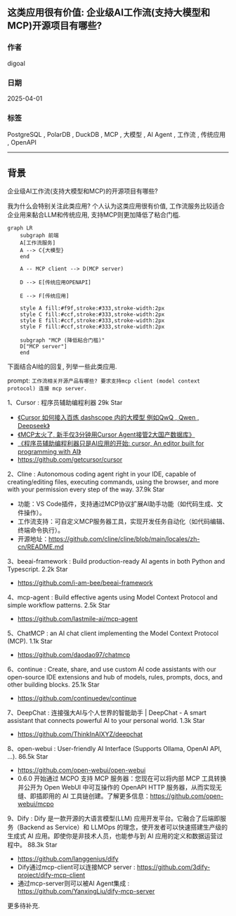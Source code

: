 ## 这类应用很有价值: 企业级AI工作流(支持大模型和MCP)开源项目有哪些?    
                
### 作者                
digoal                
                
### 日期                
2025-04-01               
                
### 标签                
PostgreSQL , PolarDB , DuckDB , MCP , 大模型 , AI Agent , 工作流 , 传统应用 , OpenAPI      
                
----                
                
## 背景    
企业级AI工作流(支持大模型和MCP)的开源项目有哪些?      
  
我为什么会特别关注此类应用? 个人认为这类应用很有价值, 工作流服务比较适合企业用来黏合LLM和传统应用, 支持MCP则更加降低了粘合门槛.    
  
```mermaid  
graph LR
    subgraph 前端
    A[工作流服务]
    A --> C{大模型}
    end

    A -- MCP client --> D(MCP server)

    D --> E[传统应用OPENAPI]

    E --> F[传统应用]

    style A fill:#f9f,stroke:#333,stroke-width:2px
    style C fill:#ccf,stroke:#333,stroke-width:2px
    style E fill:#ccf,stroke:#333,stroke-width:2px
    style F fill:#ccf,stroke:#333,stroke-width:2px

    subgraph "MCP (降低粘合门槛)"
    D["MCP server"]
    end
```  
  
下面结合AI给的回复, 列举一些此类应用.  
  
prompt: `工作流相关开源产品有哪些? 要求支持mcp client (model context protocol) 连接 mcp server.`     
  
  
1、Cursor : 程序员辅助编程利器 29k Star  
- [《Cursor 如何接入百炼 dashscope 内的大模型 例如QwQ , Qwen , Deepseek》](../202503/20250327_07.md)    
- [《MCP太火了, 新手仅3分钟用Cursor Agent接管2大国产数据库》](../202503/20250327_04.md)    
- [《程序员辅助编程利器只是AI应用的开始: cursor, An editor built for programming with AI》](../202303/20230320_01.md)    
- https://github.com/getcursor/cursor    
  
  
2、Cline : Autonomous coding agent right in your IDE, capable of creating/editing files, executing commands, using the browser, and more with your permission every step of the way. 37.9k Star   
- 功能：VS Code插件，支持通过MCP协议扩展AI助手功能（如代码生成、文件操作）。  
- 工作流支持：可自定义MCP服务器工具，实现开发任务自动化（如代码编辑、终端命令执行）。  
- 开源地址：https://github.com/cline/cline/blob/main/locales/zh-cn/README.md   
  
  
3、beeai-framework : Build production-ready AI agents in both Python and Typescript. 2.2k Star  
- https://github.com/i-am-bee/beeai-framework  
  
  
4、mcp-agent : Build effective agents using Model Context Protocol and simple workflow patterns. 2.5k Star  
- https://github.com/lastmile-ai/mcp-agent  
  
  
5、ChatMCP : an AI chat client implementing the Model Context Protocol (MCP). 1.1k Star  
- https://github.com/daodao97/chatmcp  
  
6、continue : Create, share, and use custom AI code assistants with our open-source IDE extensions and hub of models, rules, prompts, docs, and other building blocks. 25.1k Star   
- https://github.com/continuedev/continue  
  
  
7、DeepChat : 连接强大AI与个人世界的智能助手 | DeepChat - A smart assistant that connects powerful AI to your personal world. 1.3k Star  
- https://github.com/ThinkInAIXYZ/deepchat  
  
8、open-webui : User-friendly AI Interface (Supports Ollama, OpenAI API, ...). 86.5k Star  
- https://github.com/open-webui/open-webui   
- 0.6.0 开始通过 MCPO 支持 MCP 服务器：您现在可以将内部 MCP 工具转换并公开为 Open WebUI 中可互操作的 OpenAPI HTTP 服务器，从而实现无缝、即插即用的 AI 工具链创建。了解更多信息：https://github.com/open-webui/mcpo
  
9、Dify : Dify 是一款开源的大语言模型(LLM) 应用开发平台。它融合了后端即服务（Backend as Service）和 LLMOps 的理念，使开发者可以快速搭建生产级的生成式 AI 应用。即使你是非技术人员，也能参与到 AI 应用的定义和数据运营过程中。 88.3k Star   
- https://github.com/langgenius/dify   
- Dify通过mcp-client可以连接MCP server : https://github.com/3dify-project/dify-mcp-client
- 通过mcp-server则可以被AI Agent集成 : https://github.com/YanxingLiu/dify-mcp-server
  
更多待补充.  
  
